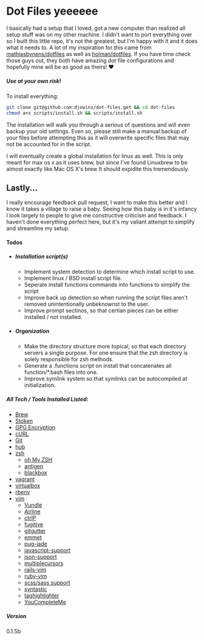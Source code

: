 # Dot Files yeeeeee

I basically had a setup that I loved, got a new computer than realized all setup stuff was on my other machine. I didn't want to port everything over so I built this little repo, it's not the greatest, but I'm happy with it and it does what it needs to. A lot of my inspiration for this came from [mathiasbynens/dotfiles] as well as [holman/dotfiles]. If you have time check those guys out, they both have amazing dot file configurations and hopefully mine will be as good as theirs! ♥

##### Use at your own risk!
To install everything:
```sh
git clone git@github.com:djowinz/dot-files.get && cd dot-files
chmod a+x scripts/install.sh && scripts/install.sh
```

The installation will walk you through a serious of questions and will even backup your old settings. Even so, please still make a manual backup of your files before attempting this as it will overwrite specific files that may not be accounted for in the script.

I will eventually create a global installation for linux as well. This is only meant for max os x as it uses brew, but since I've found Linuxbrew to be almost exactly like Mac OS X's brew It should expidite this tremendously.

## Lastly...

I really encourage feedback pull request, I want to make this better and I know it takes a village to raise a baby. Seeing how this baby is in it's infancy I look largely to people to give me constructive criticism and feedback. I haven't done everything perfect here, but it's my valiant attempt to simplify and streamline my setup.

#### Todos
 - ##### Installation script(s)
   - Implement system detection to determine which install script to use.
   - Implement linux / BSD install script file.
   - Seperate install functions commands into functions to simplify the script
   - Improve back up detection so when running the script files aren't removed unintentionally unbeknownst to the user.
   - Improve prompt sectinos, so that certian pieces can be either installed / not installed.
- ##### Organization
  - Make the directory structure more topical, so that each directory servers a single purpose. For one ensure that the zsh directory is solely responsible for zsh methods.
  - Generate a .functions script on install that concatenates all function/*.bash files into one.
  - Improve symlink system so that symlinks can be autocompiled at initialization.

##### All Tech / Tools Installed Listed:
 - [Brew]
 - [Stoken]
 - [GPG Encryption]
 - [cURL]
 - [Git]
 - [hub]
 - [zsh]
   - [oh My ZSH]
   - [antigen]
   - [blackbox]
 - [vagrant]
 - [virtualbox]
 - [rbenv]
 - [vim]
   - [Vundle]
   - [Airline]
   - [ctrlP]
   - [fugitive]
   - [gitgutter]
   - [emmet]
   - [pug-jade]
   - [javascript-support]
   - [json-support]
   - [multiplecursors]
   - [rails-vim]
   - [ruby-vim]
   - [scss/sass support]
   - [syntastic]
   - [taghighlighter]
   - [YouCompleteMe]

##### Version
0.1.5b

[//]: # (These are reference links used in the body of this note and get stripped out when the markdown processor does its job. There is no need to format nicely because it shouldn't be seen. Thanks SO - http://stackoverflow.com/questions/4823468/store-comments-in-markdown-syntax)


   [mathiasbynens/dotfiles]: <https://github.com/mathiasbynens/dotfiles>
   [holman/dotfiles]: <https://github.com/holman/dotfiles>
   [Brew]: <http://brew.sh/>
   [Stoken]: <https://sourceforge.net/p/stoken/wiki/Home/>
   [GPG Encryption]: <https://www.gnupg.org/>
   [cURL]: <https://curl.haxx.se/>
   [Git]: <https://github.com/>
   [hub]: <https://hub.github.com/>
   [zsh]: <http://www.zsh.org/>
   [oh My ZSH]: <https://github.com/robbyrussell/oh-my-zsh>
   [antigen]: <https://github.com/zsh-users/antigen>
   [blackbox]: <https://github.com/StackExchange/blackbox>
   [vagrant]: <https://www.vagrantup.com/>
   [virtualbox]: <https://www.virtualbox.org/wiki/Downloads>
   [rbenv]: <https://github.com/rbenv/rbenv>
   [vim]: <http://www.vim.org/>
   [Vundle]: <https://github.com/VundleVim/Vundle.vim>
   [Airline]: <https://github.com/vim-airline/vim-airline>
   [ctrlP]: <https://github.com/kien/ctrlp.vim>
   [fugitive]: <https://github.com/tpope/vim-fugitive>
   [gitgutter]: <https://github.com/airblade/vim-gitgutter>
   [emmet]: <https://github.com/mattn/emmet-vim>
   [pug-jade]: <https://github.com/digitaltoad/vim-pug>
   [javascript-support]: <https://github.com/pangloss/vim-javascript>
   [json-support]: <https://github.com/elzr/vim-json>
   [multiplecursors]: <https://github.com/terryma/vim-multiple-cursors>
   [rails-vim]: <https://github.com/tpope/vim-rails>
   [ruby-vim]: <https://github.com/vim-ruby/vim-ruby>
   [scss/sass support]: <https://github.com/cakebaker/scss-syntax.vim>
   [syntastic]: <https://github.com/scrooloose/syntastic>
   [taghighlighter]: <https://github.com/vim-scripts/TagHighlight>
   [YouCompleteMe]: <https://github.com/Valloric/YouCompleteMe>
